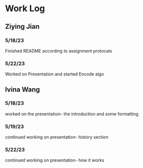 # Work Log

## Ziying Jian

### 5/18/23

Finished README according to assignment protocals

### 5/22/23

Worked on Presentation and started Encode algo


## Ivina Wang

### 5/18/23

worked on the presentation- the introduction and some formatting

### 5/19/23

continued working on presentation- history section

### 5/22/23

continued working on presentation- how it works